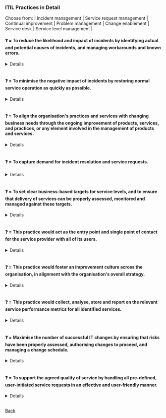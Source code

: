 ### ITIL Practices in Detail

Choose from:
| Incident management | Service request management | Continual improvement | Problem management | Change enablement | Service desk | Service level management |

#### &#10067; = To reduce the likelihood and impact of incidents by identifying actual and potential causes of incidents, and managing workarounds and known errors.
<details>
<b>Problem Management</b> = To reduce the likelihood and impact of incidents by identifying actual and potential causes of incidents, and managing workarounds and known errors.
</details>
<br>

#### &#10067; = To minimise the negative impact of incidents by restoring normal service operation as quickly as possible.
<details>
<b>Incident Management</b> = To minimise the negative impact of incidents by restoring normal service operation as quickly as possible.
</details>
<br>

#### &#10067; = To align the organisation's practices and services with changing business needs through the ongoing improvement of products, services, and practices, or any element involved in the management of products and services.
<details>
<b>Continual Improvement</b> = To align the organisation's practices and services with changing business needs through the ongoing improvement of products, services, and practices, or any element involved in the management of products and services.
</details>
<br>

#### &#10067; = To capture demand for incident resolution and service requests.
<details>
<b>Service Desk</b> = To capture demand for incident resolution and service requests.
</details>
<br>

#### &#10067; = To set clear business-based targets for service levels, and to ensure that delivery of services can be properly assessed, monitored and managed against these targets.
<details>
<b>Service Level Management</b> = To set clear business-based targets for service levels, and to ensure that delivery of services can be properly assessed, monitored and managed against these targets.
</details>
<br>

#### &#10067; = This practice would act as the entry point and single point of contact for the service provider with all of its users.
<details>
<b>Service Desk</b> = This practice would act as the entry point and single point of contact for the service provider with all of its users.
</details>
<br>

#### &#10067; = This practice would foster an improvement culture across the organisation, in alignment with the organisation's overall strategy.
<details>
<b>Continual Improvement</b> = This practice would foster an improvement culture across the organisation, in alignment with the organisation's overall strategy.
</details>
<br>

#### &#10067; = This practice would collect, analyse, store and report on the relevant service performance metrics for all identified services.
<details>
<b>Service Level Management</b> = This practice would collect, analyse, store and report on the relevant service performance metrics for all identified services.
</details>
<br>

#### &#10067; = Maximise the number of successful IT changes by ensuring that risks have been properly assessed, authorising changes to proceed, and managing a change schedule.
<details>
<b>Change Enablement</b> = Maximise the number of successful IT changes by ensuring that risks have been properly assessed, authorising changes to proceed, and managing a change schedule.
</details>
<br>

#### &#10067; = To support the agreed quality of service by handling all pre-defined, user-initiated service requests in an effective and user-friendly manner.
<details>
<b>Service Request Management</b> = To support the agreed quality of service by handling all pre-defined, user-initiated service requests in an effective and user-friendly manner.
</details>
<br>

[Back](README.md)
